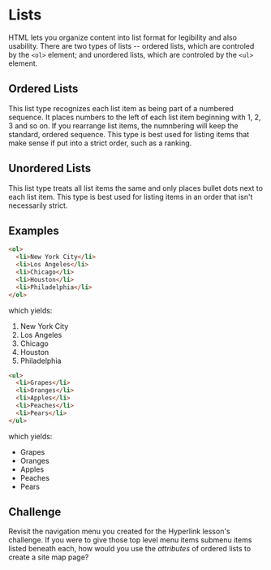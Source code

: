 # Lists
HTML lets you organize content into list format for legibility and also usability. There are two types of lists -- ordered lists, which are controled by the `<ol>` element; and unordered lists, which are controled by the `<ul>` element.

## Ordered Lists
This list type recognizes each list item as being part of a numbered sequence. It places numbers to the left of each list item beginning with 1, 2, 3 and so on. If you rearrange list items, the numnbering will keep the standard, ordered sequence. This type is best used for listing items that make sense if put into a strict order, such as a ranking.

## Unordered Lists
This list type treats all list items the same and only places bullet dots next to each list item. This type is best used for listing items in an order that isn't necessarily strict.

## Examples

```html
<ol>
  <li>New York City</li>
  <li>Los Angeles</li>
  <li>Chicago</li>
  <li>Houston</li>
  <li>Philadelphia</li>
</ol>
```
which yields:

1. New York City
2. Los Angeles
3. Chicago
4. Houston
5. Philadelphia

```html
<ul>
  <li>Grapes</li>
  <li>Oranges</li>
  <li>Apples</li>
  <li>Peaches</li>
  <li>Pears</li>
</ul>
```
which yields:

- Grapes
- Oranges
- Apples
- Peaches
- Pears

## Challenge
Revisit the navigation menu you created for the Hyperlink lesson's challenge. If you were to give those top level menu items submenu items listed beneath each, how would you use the _attributes_ of ordered lists to create a site map page?
